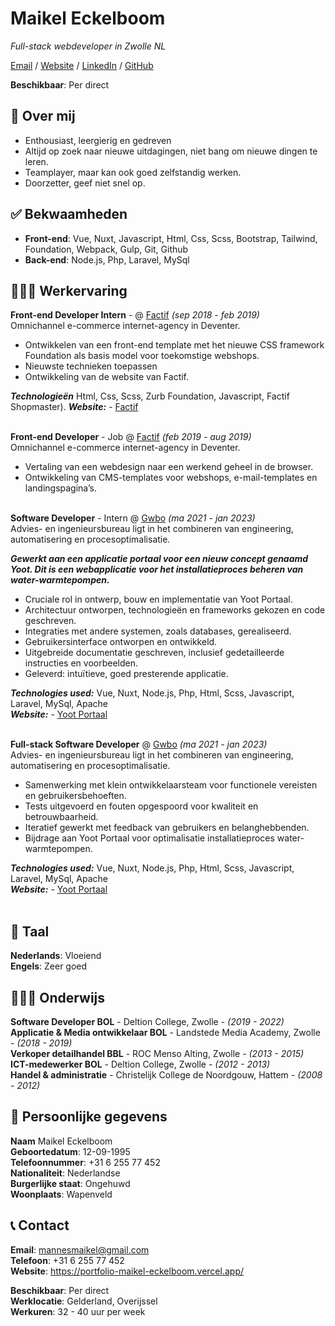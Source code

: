 # Maikel Eckelboom

_Full-stack webdeveloper in Zwolle NL_ <br>

[Email](mailto:mannesmaikel@gmail.com) / [Website](https://portfolio-maikel-eckelboom.vercel.app/) / [LinkedIn](https://www.linkedin.com/in/maikel-eckelboom-328b67181/) / [GitHub](https://github.com/maikeleckelboom/)

**Beschikbaar**:  Per direct <br>

## 📝 Over mij
- Enthousiast, leergierig en gedreven
- Altijd op zoek naar nieuwe uitdagingen, niet bang om nieuwe dingen te leren.
- Teamplayer, maar kan ook goed zelfstandig werken.
- Doorzetter, geef niet snel op.

## ✅ Bekwaamheden
- **Front-end**: Vue, Nuxt, Javascript, Html, Css, Scss, Bootstrap, Tailwind, Foundation, Webpack, Gulp, Git, Github
- **Back-end**: Node.js, Php, Laravel, MySql

## 👩🏼‍💻 Werkervaring
**Front-end Developer Intern** - @ [Factif](https://factif.nl/) _(sep 2018 - feb 2019)_ <br>
Omnichannel e-commerce internet-agency in Deventer.
- Ontwikkelen van een front-end template met het nieuwe CSS framework Foundation als basis model voor toekomstige webshops.
- Nieuwste technieken toepassen <br>
- Ontwikkeling van de website van Factif.

**_Technologieën_** Html, Css, Scss, Zurb Foundation, Javascript, Factif Shopmaster).
**_Website:_** - [Factif](https://factif.nl/)
<br><br>

**Front-end Developer** - Job @ [Factif](https://factif.nl/) _(feb 2019 - aug 2019)_ <br>
Omnichannel e-commerce internet-agency in Deventer.
- Vertaling van een webdesign naar een werkend geheel in de browser.
- Ontwikkeling van CMS-templates voor webshops, e-mail-templates en landingspagina’s.
  <br><br>

**Software Developer** - Intern @ [Gwbo](http://gwbo.nl/) _(ma 2021 - jan 2023)_ <br>
Advies- en ingenieursbureau ligt in het combineren van engineering, automatisering en procesoptimalisatie. <br>

_**Gewerkt aan een applicatie portaal voor een nieuw concept genaamd Yoot.
Dit is een webapplicatie voor het installatieproces beheren van water-warmtepompen.**_ <br>
- Cruciale rol in ontwerp, bouw en implementatie van Yoot Portaal.
- Architectuur ontworpen, technologieën en frameworks gekozen en code geschreven.
- Integraties met andere systemen, zoals databases, gerealiseerd.
- Gebruikersinterface ontworpen en ontwikkeld.
- Uitgebreide documentatie geschreven, inclusief gedetailleerde instructies en voorbeelden.
- Geleverd: intuïtieve, goed presterende applicatie.

**_Technologies used:_** Vue, Nuxt, Node.js, Php, Html, Scss, Javascript, Laravel, MySql, Apache<br>
**_Website:_** - [Yoot Portaal](https://portaal.yoot.nl/)
<br><br>

**Full-stack Software Developer** @ [Gwbo](http://gwbo.nl/) _(ma 2021 - jan 2023)_ <br>
Advies- en ingenieursbureau ligt in het combineren van engineering, automatisering en procesoptimalisatie.

- Samenwerking met klein ontwikkelaarsteam voor functionele vereisten en gebruikersbehoeften.
- Tests uitgevoerd en fouten opgespoord voor kwaliteit en betrouwbaarheid.
- Iteratief gewerkt met feedback van gebruikers en belanghebbenden.
- Bijdrage aan Yoot Portaal voor optimalisatie installatieproces water-warmtepompen.

**_Technologies used:_** Vue, Nuxt, Node.js, Php, Html, Scss, Javascript, Laravel, MySql, Apache<br>
**_Website:_** - [Yoot Portaal](https://portaal.yoot.nl/)
<br><br>

## 💬 Taal
**Nederlands**: Vloeiend<br>
**Engels**: Zeer goed<br>

## 👩🏼‍🎓 Onderwijs
**Software Developer BOL** - Deltion College, Zwolle - _(2019 - 2022)_ <br>
**Applicatie & Media ontwikkelaar BOL** - Landstede Media Academy, Zwolle - _(2018 - 2019)_ <br>
**Verkoper detailhandel BBL** - ROC Menso Alting, Zwolle - _(2013 - 2015)_ <br>
**ICT-medewerker BOL** - Deltion College, Zwolle - _(2012 - 2013)_ <br>
**Handel & administratie** - Christelijk College de Noordgouw, Hattem - _(2008 - 2012)_ <br>

## 📄 Persoonlijke gegevens
**Naam** Maikel Eckelboom <br>
**Geboortedatum**:  12-09-1995 <br>
**Telefoonnummer**:  +31 6 255 77 452 <br>
**Nationaliteit**:  Nederlandse <br>
**Burgerlijke staat**:  Ongehuwd <br>
**Woonplaats**:  Wapenveld <br>

## 📞 Contact
**Email**: mannesmaikel@gmail.com <br>
**Telefoon**: +31 6 255 77 452 <br>
**Website**: https://portfolio-maikel-eckelboom.vercel.app/

**Beschikbaar**:  Per direct <br>
**Werklocatie**:  Gelderland, Overijssel <br>
**Werkuren**:  32 - 40 uur per week <br>

